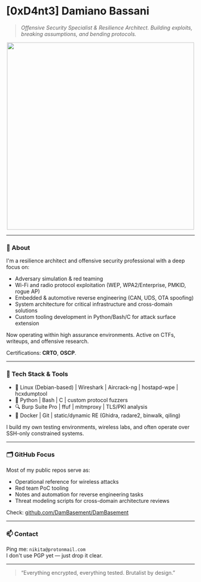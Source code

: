 # [0xD4nt3] Damiano Bassani

> _Offensive Security Specialist & Resilience Architect. Building exploits, breaking assumptions, and bending protocols._

<div align="center">
  <img src="https://media.giphy.com/media/TNqMlgTuv5jJ6/giphy.gif" width="500"/>
</div>

---

### 👤 About

I'm a resilience architect and offensive security professional with a deep focus on:

- Adversary simulation & red teaming  
- Wi-Fi and radio protocol exploitation (WEP, WPA2/Enterprise, PMKID, rogue AP)  
- Embedded & automotive reverse engineering (CAN, UDS, OTA spoofing)  
- System architecture for critical infrastructure and cross-domain solutions  
- Custom tooling development in Python/Bash/C for attack surface extension

Now operating within high assurance environments. Active on CTFs, writeups, and offensive research.

Certifications: **CRTO**, **OSCP**.

---

### 🧰 Tech Stack & Tools

- 🐧 Linux (Debian-based) | Wireshark | Aircrack-ng | hostapd-wpe | hcxdumptool  
- 🐍 Python | Bash | C | custom protocol fuzzers  
- 🔍 Burp Suite Pro | ffuf | mitmproxy | TLS/PKI analysis  
- 🔩 Docker | Git | static/dynamic RE (Ghidra, radare2, binwalk, qiling)  

I build my own testing environments, wireless labs, and often operate over SSH-only constrained systems.

---

### 🗂️ GitHub Focus

Most of my public repos serve as:

- Operational reference for wireless attacks  
- Red team PoC tooling  
- Notes and automation for reverse engineering tasks  
- Threat modeling scripts for cross-domain architecture reviews

Check: [github.com/DamBasement/DamBasement](https://github.com/DamBasement/DamBasement)

---

### 📫 Contact

Ping me: `nikita@protonmail.com`  
I don't use PGP yet — just drop it clear.

---

> “Everything encrypted, everything tested. Brutalist by design.”
